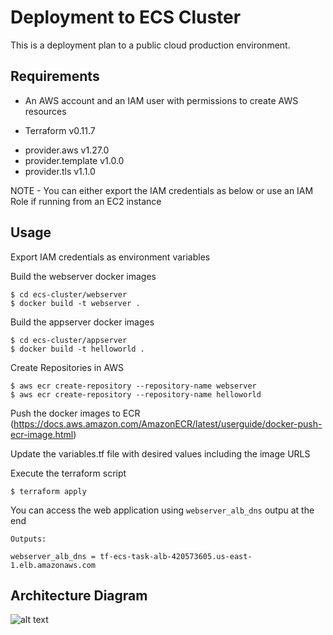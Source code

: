 # Deployment to ECS Cluster

This is a deployment plan to a public cloud production environment. 

## Requirements

* An AWS account and an IAM user with permissions to create AWS resources

* Terraform v0.11.7
- provider.aws v1.27.0
- provider.template v1.0.0
- provider.tls v1.1.0

NOTE - You can either export the IAM credentials as below or use an IAM Role if running from an EC2 instance

## Usage

Export IAM credentials as environment variables

Build the webserver docker images
```
$ cd ecs-cluster/webserver
$ docker build -t webserver .
```

Build the appserver docker images
```
$ cd ecs-cluster/appserver
$ docker build -t helloworld .
```

Create Repositories in AWS
```
$ aws ecr create-repository --repository-name webserver
$ aws ecr create-repository --repository-name helloworld
```

Push the docker images to ECR (https://docs.aws.amazon.com/AmazonECR/latest/userguide/docker-push-ecr-image.html)

Update the variables.tf file with desired values including the image URLS


Execute the terraform script
```
$ terraform apply
```

You can access the web application using `webserver_alb_dns` outpu at the end
```
Outputs:

webserver_alb_dns = tf-ecs-task-alb-420573605.us-east-1.elb.amazonaws.com
```

## Architecture Diagram

![alt text](https://raw.github.com/geeshans/ecs-cluster/blob/master/ecs%20deployment.jpg)

